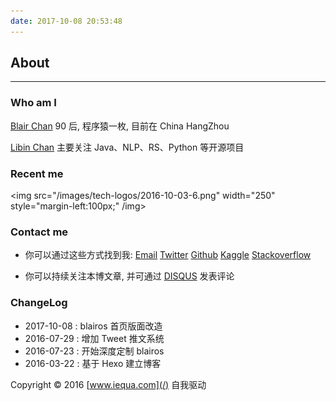 ```yaml
---
date: 2017-10-08 20:53:48
---
```


<style>
p + p {
        display: inline;
}
</style>

<!--img {
        display: block !important;
        margin-left: 100px !important;
}-->

<!--a {
        border: none;
}-->

## About

---

### Who am I

<a class="article-myself" href="/"> Blair Chan</a> 90 后, 程序猿一枚, 目前在 China HangZhou 

<a class="article-myself" href="/tweet"> Libin Chan</a> 主要关注 Java、NLP、RS、Python 等开源项目

<!--<a class="article-myself" href="/">  Libin Chan</a>-->

### Recent me

<img src="/images/tech-logos/2016-10-03-6.png" width="250"  style="margin-left:100px;" /img>

### Contact me

- 你可以通过这些方式找到我: <a class="article-myEmail" href="mailto:blair.values@gmail.com">  Email</a> <!--<a class="article-myFacebook" href="https://www.facebook.com/"> Facebook</a>--> <a class="article-myTwitter" href="https://twitter.com/blairchan10">  Twitter</a> <!--<a class="article-myInstagram" href="https://www.instagram.com/"> Instagram</a>--> <a class="article-myGithub" href="https://github.com/blair101"> Github</a> <a class="article-myKaggle" href="https://www.kaggle.com/blairchan"> Kaggle</a> <a class="article-mySegmentfault" href="https://www.stackoverflow.com"> Stackoverflow</a>

- 你可以持续关注本博文章, 并可通过 [DISQUS](https://disqus.com/) 发表评论

### ChangeLog

- 2017-10-08 : blairos 首页版面改造
- 2016-07-29 : 增加 Tweet 推文系统
- 2016-07-23 : 开始深度定制 blairos
- 2016-03-22 : 基于 Hexo 建立博客


Copyright © 2016 [www.iequa.com](/) 自我驱动

[1]: /images/tech-logos/2016-10-03-6.png


